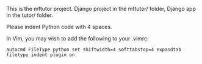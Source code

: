 This is the mftutor project. Django project in the mftutor/ folder, Django app
in the tutor/ folder.

Please indent Python code with 4 spaces.

In Vim, you may wish to add the following to your .vimrc:

    autocmd FileType python set shiftwidth=4 softtabstop=4 expandtab
    filetype indent plugin on
